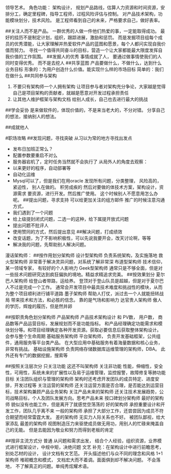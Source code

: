 领导艺术。
角色功能： 架构设计， 规划产品路线，估算人力资源和时间资源，安排分工，确定里程碑，指导工程师，过程风险评估与控制。  对产品技术架构，功能模块划分，技术风险。
是工程师看到自己的未来，严格要求自己，做好表率。

##关注人而不是产品。
一群优秀的人做一件他们热爱的事，一定能取得成功。
最好的挂历不是制定计划，组织，跟踪进展，激励和惩罚。 而是发掘项目组每个成员的优秀潜能，让大家理解并热爱软件产品的蓝图和愿景，每个人都问实现自我价值而努力。
寻找一个值得共同奋斗的目标，营造一个让大家都能最大限度发挥自我价值的工作氛围。
##发掘人的优秀
事情成就了人，  要通过做事情使我们的人同时变得优秀。  而不是去挖人
##共享蓝图
产品要做什么，不做什么，达到什么业务目标
形象的：为用户创造什么价值。能实现什么样的市场目标
简单的：我们在做什么
##共同参与架构
1. 不要只有架构师一个人拥有架构
    让项目参与者对架构充分争论，大家越是觉得自己是项目架构的贡献者，就越是愿意对开发过程承担责任
2. 让其他人维护框架与架构文档
    给别人成长，自己也去进行最大的挑战

##学会妥协
是来做软件的，体现价值的，不是来当老大的，不分对错。 分享自己的想法，接纳别人的想法。

##成就他人

#职场攻略
##发现问题，寻找突破
从习以为常的地方寻找出发点
 - 发布日加班正常么？
 - 配置参数要重启不对么
 - 服务器宕机了，定时任务当然就不会执行了
从局外人的角度去观察：
 - 以来更好的程序，自动部署等
 - 自动化运维
 - Mysql可以了，但是我们在用oracle
发现所有问题，分类整理， 风险高的， 紧迫性， 别人在做的。 积劳成疾的
然后对要做的体技术方案，架构设计，资源需求 要资源，进行开发。然后推广使用。
这个时候别人不愿意用怎么办呢。
##提出问题，寻求支持
可以给更加关注的组方邮件
推广的时候注意沟通方式， 
 - 我们遇到了一个问题
 - 给上级提封闭式问题，二选一的这种，给下属提开放式问题
 - 提出问题不批评人
 - 使用赞同的方式，然后提出意见
##解决问题，打成绩效
 - 改变话题，为了不影响积极性，可以先说我要开会，改天讨论啊，等等
 - 解决我的问题，先帮助别人解决问题。

漫话架构师：
##按作用划分架构师
    设计型架构师    负责系统架构，及实施落地
    救火型架构师    非常善于解决灵异问题，对系统了解非常深
    布道型架构师    技术信仰，某一领域专家， 有较好的个人影响力
    Geek型架构师    通常只是不够全面，但是对一些技术问题研究达到疯狂偏执的境地。精益求精追求完美。
##按效果划分
    夏尔巴人架构师        给登山者带路，运给养。 登顶对于登山队员是超越，但是对于夏尔巴人不过是完成一个工作。
                通常会开发项目中最具技术难度和挑战性的模块，从而为整个项目顺利进行铺平道路
    墨子架构师    帮助人打仗，派过去一个人就能扭转战局
                带来技术和方法，和必胜的信念。 靠的是气场和影响力
    达官贵人架构师
                傲人的学历，辉煌的履历，但是然并卵

##按职责角色划分架构师
产品架构师
    产品技术架构设计  和 PV数， 用户数， 商品数等产品运营目标，发展规划而不是功能指标。  和产品经理确定功能需求和模块划分等。和项目经理确定各种开发资源。获取必要信息后获取整体架构设计。 会参与整个生命周期
基础服务架构师
    平台架构师， 负责开发基础框架，公共组件，通用服务等平台类产品。  在大型应用中基础服务有着海量数据和核心业务，非常有挑战。
基础设施架构师
    负责网络存储数据库运维管理的架构师，DBA。 此外还有专门的数据挖掘，搜索等

##按照关注层次分
    只关注功能            这还不叫架构师
    关注非功能            性能，伸缩性，安全性，可用性，系统未来的扩展性以及易于运维管理，监控报警，故障修复等肺功能目标
    关注团队组织与管理的架构师
                    架构时还考虑开发团队的成员特定、进度安排，开发过程等
    关注运营的架构师
                    还关注运营方面是否合理，是否能达到运营目标，技术架构兼顾产品业务架构
    关注产品未来的架构师
                    还关注技术发展趋势，公司战略目标，个人及团队发展方向。思考产品未来
按口碑划分架构师
    最好的架构师            貌似没有也能工作，但是离开了就感觉空荡荡的
    好的架构师                承担重要设计和开发工作，团队几乎离不来
    一般的架构师            承担了大部分工作，还尝尝因为成员不符合期望而经常雷霆大发。
   差的架构师                无实力人际关系也不好。 被团队鄙视，给大家添乱
    最差的架构师            视图制造压力来驱使成员做无用功，用别人的忙碌来掩盖自己的无能。 但是去能因为敬业和努力而得到老板的肯定

##按非主流方式分
    普通            从问题和需求出发， 结合个人经验，组织资源，业界模式进行框架设计，中规中矩，决绝问题
    文艺            补充：在架构设计中进行前瞻思考，别处芯材的设计，  设计文档有文艺范。  开头描述他们与众不同的理念和风格
    1+1架构师    堆砌概念和模式， 文档宏大而不着调。面面俱到却不解决问题。 不会落地，  不了解真正的问题。单纯秀炫耀术语。
    
